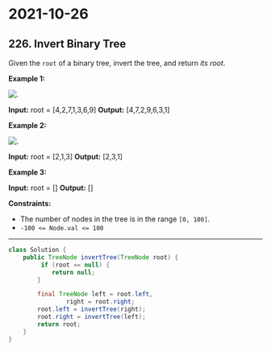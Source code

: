 # 2021-10-26

## 226. Invert Binary Tree

Given the `root` of a binary tree, invert the tree, and return _its root_.

**Example 1:**

![.](https://assets.leetcode.com/uploads/2021/03/14/invert1-tree.jpg)

**Input:** root = \[4,2,7,1,3,6,9\]
**Output:** \[4,7,2,9,6,3,1\]

**Example 2:**

![.](https://assets.leetcode.com/uploads/2021/03/14/invert2-tree.jpg)

**Input:** root = \[2,1,3\]
**Output:** \[2,3,1\]

**Example 3:**

**Input:** root = \[\]
**Output:** \[\]

**Constraints:**

- The number of nodes in the tree is in the range `[0, 100]`.
- `-100 <= Node.val <= 100`

---

```java
class Solution {
    public TreeNode invertTree(TreeNode root) {
         if (root == null) {
            return null;
        }

        final TreeNode left = root.left,
                right = root.right;
        root.left = invertTree(right);
        root.right = invertTree(left);
        return root;
    }
}
```
